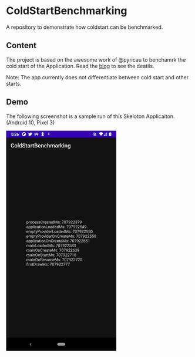 # ColdStartBenchmarking
A repository to demonstrate how coldstart can be benchmarked.

## Content

The project is based on the awesome work of @pyricau to benchamrk the cold start of the Application.
Read the [blog](https://dev.to/pyricau/series/7827) to see the deatils.

Note: The app currently does not differentiate between cold start and other starts.

## Demo

The following screenshot is a sample run of this Skeloton Applicaiton. (Android 10, Pixel 3)

![](readme/images/sample.png)
